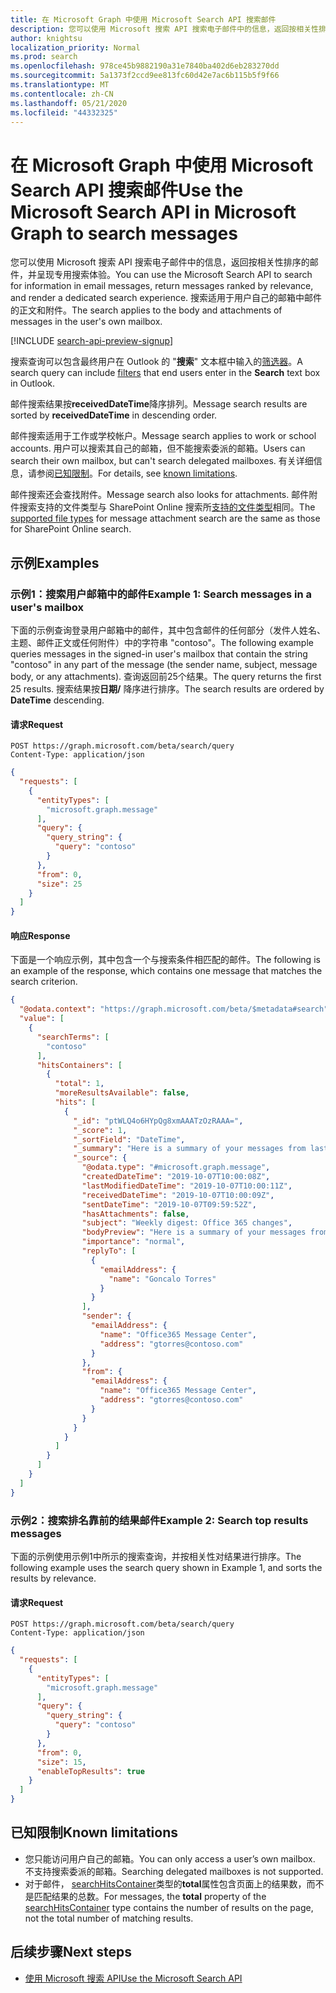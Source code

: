 ```yaml
---
title: 在 Microsoft Graph 中使用 Microsoft Search API 搜索邮件
description: 您可以使用 Microsoft 搜索 API 搜索电子邮件中的信息，返回按相关性排序的邮件，并呈现专用搜索体验。
author: knightsu
localization_priority: Normal
ms.prod: search
ms.openlocfilehash: 978ce45b9882190a31e7840ba402d6eb283270dd
ms.sourcegitcommit: 5a1373f2ccd9ee813fc60d42e7ac6b115b5f9f66
ms.translationtype: MT
ms.contentlocale: zh-CN
ms.lasthandoff: 05/21/2020
ms.locfileid: "44332325"
---
```

# <a name="use-the-microsoft-search-api-in-microsoft-graph-to-search-messages"></a><span data-ttu-id="e5a2c-103">在 Microsoft Graph 中使用 Microsoft Search API 搜索邮件</span><span class="sxs-lookup"><span data-stu-id="e5a2c-103">Use the Microsoft Search API in Microsoft Graph to search messages</span></span>

<span data-ttu-id="e5a2c-104">您可以使用 Microsoft 搜索 API 搜索电子邮件中的信息，返回按相关性排序的邮件，并呈现专用搜索体验。</span><span class="sxs-lookup"><span data-stu-id="e5a2c-104">You can use the Microsoft Search API to search for information in email messages, return messages ranked by relevance, and render a dedicated search experience.</span></span> <span data-ttu-id="e5a2c-105">搜索适用于用户自己的邮箱中邮件的正文和附件。</span><span class="sxs-lookup"><span data-stu-id="e5a2c-105">The search applies to the body and attachments of messages in the user's own mailbox.</span></span>

[!INCLUDE [search-api-preview-signup](../includes/search-api-preview-signup.md)]

<span data-ttu-id="e5a2c-106">搜索查询可以包含最终用户在 Outlook 的 "**搜索**" 文本框中输入的[筛选器](https://support.office.com/article/learn-to-narrow-your-search-criteria-for-better-searches-in-outlook-d824d1e9-a255-4c8a-8553-276fb895a8da)。</span><span class="sxs-lookup"><span data-stu-id="e5a2c-106">A search query can include [filters](https://support.office.com/article/learn-to-narrow-your-search-criteria-for-better-searches-in-outlook-d824d1e9-a255-4c8a-8553-276fb895a8da) that end users enter in the **Search** text box in Outlook.</span></span>

<span data-ttu-id="e5a2c-107">邮件搜索结果按**receivedDateTime**降序排列。</span><span class="sxs-lookup"><span data-stu-id="e5a2c-107">Message search results are sorted by **receivedDateTime** in descending order.</span></span>

<span data-ttu-id="e5a2c-108">邮件搜索适用于工作或学校帐户。</span><span class="sxs-lookup"><span data-stu-id="e5a2c-108">Message search applies to work or school accounts.</span></span> <span data-ttu-id="e5a2c-109">用户可以搜索其自己的邮箱，但不能搜索委派的邮箱。</span><span class="sxs-lookup"><span data-stu-id="e5a2c-109">Users can search their own mailbox, but can't search delegated mailboxes.</span></span> <span data-ttu-id="e5a2c-110">有关详细信息，请参阅[已知限制](#known-limitations)。</span><span class="sxs-lookup"><span data-stu-id="e5a2c-110">For details, see [known limitations](#known-limitations).</span></span>

<span data-ttu-id="e5a2c-111">邮件搜索还会查找附件。</span><span class="sxs-lookup"><span data-stu-id="e5a2c-111">Message search also looks for attachments.</span></span> <span data-ttu-id="e5a2c-112">邮件附件搜索支持的文件类型与 SharePoint Online 搜索所[支持的文件类型](https://docs.microsoft.com/SharePoint/technical-reference/default-crawled-file-name-extensions-and-parsed-file-types)相同。</span><span class="sxs-lookup"><span data-stu-id="e5a2c-112">The [supported file types](https://docs.microsoft.com/SharePoint/technical-reference/default-crawled-file-name-extensions-and-parsed-file-types) for message attachment search are the same as those for SharePoint Online search.</span></span>

## <a name="examples"></a><span data-ttu-id="e5a2c-113">示例</span><span class="sxs-lookup"><span data-stu-id="e5a2c-113">Examples</span></span>

### <a name="example-1-search-messages-in-a-users-mailbox"></a><span data-ttu-id="e5a2c-114">示例1：搜索用户邮箱中的邮件</span><span class="sxs-lookup"><span data-stu-id="e5a2c-114">Example 1: Search messages in a user's mailbox</span></span>

<span data-ttu-id="e5a2c-115">下面的示例查询登录用户邮箱中的邮件，其中包含邮件的任何部分（发件人姓名、主题、邮件正文或任何附件）中的字符串 "contoso"。</span><span class="sxs-lookup"><span data-stu-id="e5a2c-115">The following example queries messages in the signed-in user's mailbox that contain the string "contoso" in any part of the message (the sender name, subject, message body, or any attachments).</span></span> <span data-ttu-id="e5a2c-116">查询返回前25个结果。</span><span class="sxs-lookup"><span data-stu-id="e5a2c-116">The query returns the first 25 results.</span></span> <span data-ttu-id="e5a2c-117">搜索结果按**日期/** 降序进行排序。</span><span class="sxs-lookup"><span data-stu-id="e5a2c-117">The search results are ordered by **DateTime** descending.</span></span>

#### <a name="request"></a><span data-ttu-id="e5a2c-118">请求</span><span class="sxs-lookup"><span data-stu-id="e5a2c-118">Request</span></span>

```HTTP
POST https://graph.microsoft.com/beta/search/query
Content-Type: application/json
```

```json
{
  "requests": [
    {
      "entityTypes": [
        "microsoft.graph.message"
      ],
      "query": {
        "query_string": {
          "query": "contoso"
        }
      },
      "from": 0,
      "size": 25
    }
  ]
}
```

#### <a name="response"></a><span data-ttu-id="e5a2c-119">响应</span><span class="sxs-lookup"><span data-stu-id="e5a2c-119">Response</span></span>

<span data-ttu-id="e5a2c-120">下面是一个响应示例，其中包含一个与搜索条件相匹配的邮件。</span><span class="sxs-lookup"><span data-stu-id="e5a2c-120">The following is an example of the response, which contains one message that matches the search criterion.</span></span> 

```json
{
  "@odata.context": "https://graph.microsoft.com/beta/$metadata#search",
  "value": [
    {
      "searchTerms": [
        "contoso"
      ],
      "hitsContainers": [
        {
          "total": 1,
          "moreResultsAvailable": false,
          "hits": [
            {
              "_id": "ptWLQ4o6HYpQg8xmAAATzOzRAAA=",
              "_score": 1,
              "_sortField": "DateTime",
              "_summary": "Here is a summary of your messages from last week",
              "_source": {
                "@odata.type": "#microsoft.graph.message",
                "createdDateTime": "2019-10-07T10:00:08Z",
                "lastModifiedDateTime": "2019-10-07T10:00:11Z",
                "receivedDateTime": "2019-10-07T10:00:09Z",
                "sentDateTime": "2019-10-07T09:59:52Z",
                "hasAttachments": false,
                "subject": "Weekly digest: Office 365 changes",
                "bodyPreview": "Here is a summary of your messages from last week -   New Feature: Live captions in English-US a",
                "importance": "normal",
                "replyTo": [
                  {
                    "emailAddress": {
                      "name": "Goncalo Torres"
                    }
                  }
                ],
                "sender": {
                  "emailAddress": {
                    "name": "Office365 Message Center",
                    "address": "gtorres@contoso.com"
                  }
                },
                "from": {
                  "emailAddress": {
                    "name": "Office365 Message Center",
                    "address": "gtorres@contoso.com"
                  }
                }
              }
            }
          ]
        }
      ]
    }
  ]
}
```

### <a name="example-2-search-top-results-messages"></a><span data-ttu-id="e5a2c-121">示例2：搜索排名靠前的结果邮件</span><span class="sxs-lookup"><span data-stu-id="e5a2c-121">Example 2: Search top results messages</span></span>
<span data-ttu-id="e5a2c-122">下面的示例使用示例1中所示的搜索查询，并按相关性对结果进行排序。</span><span class="sxs-lookup"><span data-stu-id="e5a2c-122">The following example uses the search query shown in Example 1, and sorts the results by relevance.</span></span> 

<!-- markdownlint-disable MD024 -->
#### <a name="request"></a><span data-ttu-id="e5a2c-123">请求</span><span class="sxs-lookup"><span data-stu-id="e5a2c-123">Request</span></span>

```HTTP
POST https://graph.microsoft.com/beta/search/query
Content-Type: application/json
```

```json
{
  "requests": [
    {
      "entityTypes": [
        "microsoft.graph.message"
      ],
      "query": {
        "query_string": {
          "query": "contoso"
        }
      },
      "from": 0,
      "size": 15,
      "enableTopResults": true
    }
  ]
}
```

## <a name="known-limitations"></a><span data-ttu-id="e5a2c-124">已知限制</span><span class="sxs-lookup"><span data-stu-id="e5a2c-124">Known limitations</span></span>

- <span data-ttu-id="e5a2c-125">您只能访问用户自己的邮箱。</span><span class="sxs-lookup"><span data-stu-id="e5a2c-125">You can only access a user’s own mailbox.</span></span> <span data-ttu-id="e5a2c-126">不支持搜索委派的邮箱。</span><span class="sxs-lookup"><span data-stu-id="e5a2c-126">Searching delegated mailboxes is not supported.</span></span>
- <span data-ttu-id="e5a2c-127">对于邮件， [searchHitsContainer](/graph/api/resources/searchhitscontainer?view=graph-rest-beta)类型的**total**属性包含页面上的结果数，而不是匹配结果的总数。</span><span class="sxs-lookup"><span data-stu-id="e5a2c-127">For messages, the **total** property of the [searchHitsContainer](/graph/api/resources/searchhitscontainer?view=graph-rest-beta) type contains the number of results on the page, not the total number of matching results.</span></span>

## <a name="next-steps"></a><span data-ttu-id="e5a2c-128">后续步骤</span><span class="sxs-lookup"><span data-stu-id="e5a2c-128">Next steps</span></span>

- [<span data-ttu-id="e5a2c-129">使用 Microsoft 搜索 API</span><span class="sxs-lookup"><span data-stu-id="e5a2c-129">Use the Microsoft Search API</span></span>](/graph/api/resources/search-api-overview?view=graph-rest-beta)
